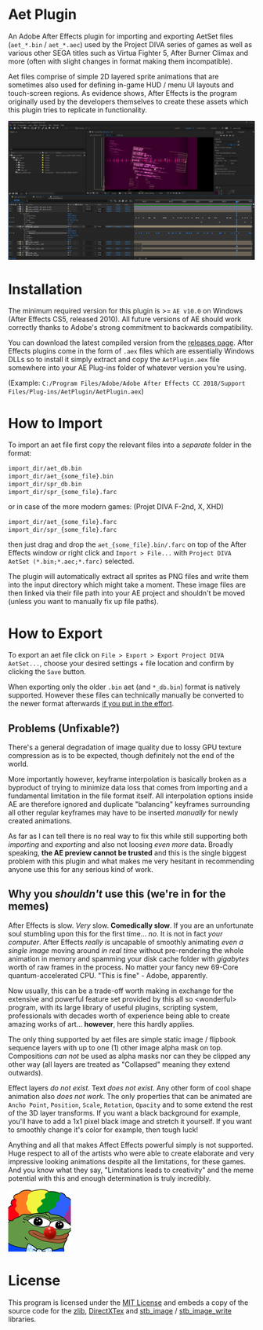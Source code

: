 # Aet Plugin
An Adobe After Effects plugin for importing and exporting AetSet files (`aet_*.bin` / `aet_*.aec`) used by the Project DIVA series of games as well as various other SEGA titles such as Virtua Fighter 5, After Burner Climax and more (often with slight changes in format making them incompatible).

Aet files comprise of simple 2D layered sprite animations that are sometimes also used for defining in-game HUD / menu UI layouts and touch-screen regions.
As evidence shows, After Effects is the program originally used by the developers themselves to create these assets which this plugin tries to replicate in functionality.

![ae_screenshot_gam_pv240](readme_img/ae_screenshot_gam_pv240.png)




# Installation
The minimum required version for this plugin is >= `AE v10.0` on Windows (After Effects CS5, released 2010). 
All future versions of AE should work correctly thanks to Adobe's strong commitment to backwards compatibility.

You can download the latest compiled version from the [releases page](https://github.com/samyuu/AetPlugin/releases/).
After Effects plugins come in the form of `.aex` files which are essentially Windows DLLs so to install it simply extract and copy the `AetPlugin.aex` file somewhere into your AE Plug-ins folder of whatever version you're using.

(Example: `C:/Program Files/Adobe/Adobe After Effects CC 2018/Support Files/Plug-ins/AetPlugin/AetPlugin.aex`)


# How to Import
To import an aet file first copy the relevant files into a *separate* folder in the format:
```
import_dir/aet_db.bin
import_dir/aet_{some_file}.bin
import_dir/spr_db.bin
import_dir/spr_{some_file}.farc
```
or in case of the more modern games: (Projet DIVA F-2nd, X, XHD)
```
import_dir/aet_{some_file}.farc
import_dir/spr_{some_file}.farc
```
then just drag and drop the `aet_{some_file}.bin/.farc` on top of the After Effects window *or* right click and `Import > File...` with `Project DIVA AetSet (*.bin;*.aec;*.farc)` selected.

The plugin will automatically extract all sprites as PNG files and write them into the input directory which might take a moment.
These image files are then linked via their file path into your AE project and shouldn't be moved (unless you want to manually fix up file paths).

# How to Export
To export an aet file click on `File > Export > Export Project DIVA AetSet...`, choose your desired settings + file location and confirm by clicking the `Save` button.

When exporting only the older `.bin` aet (and `*_db.bin`) format is natively supported. However these files can technically manually be converted to the newer format afterwards [if you put in the effort](https://github.com/blueskythlikesclouds/MikuMikuLibrary/).





## Problems (Unfixable?)
There's a general degradation of image quality due to lossy GPU texture compression as is to be expected, though definitely not the end of the world.

More importantly however, keyframe interpolation is basically broken as a byproduct of trying to minimize data loss that comes from importing and a fundamental limitation in the file format itself.
All interpolation options inside AE are therefore ignored and duplicate "balancing" keyframes surrounding all other regular keyframes may have to be inserted *manually* for newly created animations. 

As far as I can tell there is no real way to fix this while still supporting both *importing* and *exporting* and also not loosing *even more* data.
Broadly speaking, **the AE preview cannot be trusted** and this is the single biggest problem with this plugin and what makes me very hesitant in recommending anyone use this for any serious kind of work.




## Why you *shouldn't* use this (we're in for the memes)
After Effects is slow. *Very* slow. **Comedically slow**. If you are an unfortunate soul stumbling upon this for the first time... *no*. It is not in fact *your computer*. After Effects *really is* uncapable of smoothly animating *even a single image* moving around *in real time* without pre-rendering the whole animation in memory and spamming your disk cache folder with *gigabytes* worth of raw frames in the process. No matter your fancy new 69-Core quantum-accelerated CPU. "This is fine" - Adobe, apparently.

Now usually, this can be a trade-off worth making in exchange for the extensive and powerful feature set provided by this all so \<wonderful\> program, with its large library of useful plugins, scripting system, professionals with decades worth of experience being able to create amazing works of art... 
**however**, here this hardly applies.

The only thing supported by aet files are simple static image / flipbook sequence layers with up to one (1) other image alpha mask on top.
Compositions *can not* be used as alpha masks nor can they be clipped any other way (all layers are treated as "Collapsed" meaning they extend outwards).

Effect layers *do not exist*. Text *does not exist*. Any other form of cool shape animation also *does not work*.
The only properties that can be animated are `Ancho Point`, `Position`, `Scale`, `Rotation`, `Opacity` and to some extend the rest of the 3D layer transforms.
If you want a black background for example, you'll have to add a 1x1 pixel black image and stretch it yourself. If you want to smoothly change it's color for example, then tough luck!

Anything and all that makes Affect Effects powerful simply is not supported.
Huge respect to all of the artists who were able to create elaborate and very impressive looking animations despite all the limitations, for these games.
And you know what they say, "Limitations leads to creativity" and the meme potential with this and enough determination is truly incredibly.


![PeepoClown](readme_img/peepo_clown.png)




# License
This program is licensed under the [MIT License](LICENSE) and embeds a copy of the source code for the [zlib](https://www.zlib.net/), [DirectXTex](https://github.com/Microsoft/DirectXTex) and [stb_image](https://github.com/nothings/stb/) / [stb_image_write](https://github.com/nothings/stb/) libraries.